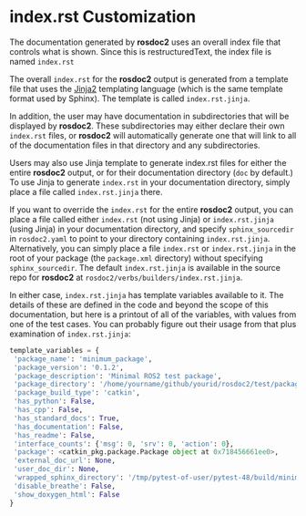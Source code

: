 # index.rst Customization

The documentation generated by **rosdoc2** uses an overall index file that controls what is shown. Since this is restructuredText, the index file is named ```index.rst```

The overall ```index.rst``` for the **rosdoc2** output is generated from a template file that uses the [Jinja2](https://jinja.palletsprojects.com/) templating language (which is the same template format used by Sphinx). The template is called ```index.rst.jinja```.

In addition, the user may have documentation in subdirectories that will be displayed by **rosdoc2**. These subdirectories may either declare their own ```index.rst``` files, or **rosdoc2** will automatically generate one that will link to all of the documentation files in that directory and any subdirectories.

Users may also use Jinja template to generate index.rst files for either the entire **rosdoc2** output, or for their documentation directory (`doc` by default.) To use Jinja to generate `index.rst` in your documentation directory, simply place a file called `index.rst.jinja` there.

If you want to override the `index.rst` for the entire **rosdoc2** output, you can place a file called either `index.rst` (not using Jinja) or `index.rst.jinja` (using Jinja) in your documentation directory, and specify `sphinx_sourcedir` in `rosdoc2.yaml` to point to your directory containing `index.rst.jinja`. Alternatively, you can simply place a file `index.rst` or `index.rst.jinja` in the root of your package (the `package.xml` directory) without specifying `sphinx_sourcedir`. The default `index.rst.jinja` is available in the source repo for **rosdoc2** at `rosdoc2/verbs/builders/index.rst.jinja`.

In either case, `index.rst.jinja` has template variables available to it. The details of these are defined in the code and beyond the scope of this documentation, but here is a printout of all of the variables, with values from one of the test cases. You can probably figure out their usage from that plus examination of `index.rst.jinja`:

```python
template_variables = {
 'package_name': 'minimum_package',
 'package_version': '0.1.2',
 'package_description': 'Minimal ROS2 test package',
 'package_directory': '/home/yourname/github/yourid/rosdoc2/test/packages/minimum_package',
 'package_build_type': 'catkin',
 'has_python': False,
 'has_cpp': False,
 'has_standard_docs': True,
 'has_documentation': False,
 'has_readme': False,
 'interface_counts': {'msg': 0, 'srv': 0, 'action': 0},
 'package': <catkin_pkg.package.Package object at 0x718456661ee0>,
 'external_doc_url': None,
 'user_doc_dir': None,
 'wrapped_sphinx_directory': '/tmp/pytest-of-user/pytest-48/build/minimum_package/minimum_package/wrapped_sphinx_directory',
 'disable_breathe': False,
 'show_doxygen_html': False
}
```
